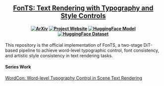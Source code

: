 <h2 align="center"> <a href="https://arxiv.org/abs/2412.00136">FonTS: Text Rendering with Typography and Style Controls</a>
</h2>

<h4 align="center">

[![ArXiv](https://img.shields.io/badge/ArXiv-2412.00136-b31b1b.svg)](https://arxiv.org/abs/2412.00136) [![Project Website](https://img.shields.io/badge/Project-Website-green.svg)](https://wendashi.github.io/FonTS-Page/)  [![HuggingFace Model](https://img.shields.io/badge/🤗_HuggingFace-Model-ffbd45.svg)](https://huggingface.co/SSS/FonTS-SCA) [![HuggingFace Dataset](https://img.shields.io/badge/🤗_HuggingFace-Dataset-ffbd45.svg)](https://huggingface.co/datasets/SSS/style_fonts_img)

</h4>

This repository is the official implementation of FonTS, a two-stage DiT-based pipeline to achieve word-level typographic control, font consistency, and artistic style consistency in text rendering tasks.

#### Series Work
[WordCon: Word-level Typography Control in Scene Text Rendering](https://wendashi.github.io/WordCon-Page/)

